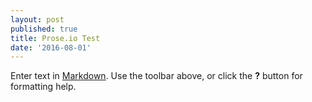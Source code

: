 ```yaml
---
layout: post
published: true
title: Prose.io Test
date: '2016-08-01'
---
```


Enter text in [Markdown](http://daringfireball.net/projects/markdown/). Use the toolbar above, or click the **?** button for formatting help.
